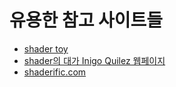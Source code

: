 # 유용한 참고 사이트들

- [shader toy](https://www.shadertoy.com/)
- [shader의 대가 Inigo Quilez 웹페이지](https://iquilezles.org/)
- [shaderific.com](https://shaderific.com/glsl.html)